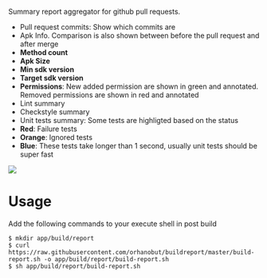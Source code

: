 Summary report aggregator for github pull requests. 

- Pull request commits: Show which commits are 
- Apk Info. Comparison is also shown between before the pull request and after merge
 - **Method count**
 - **Apk Size**
 - **Min sdk version**
 - **Target sdk version**
 - **Permissions**: New added permission are shown in green and annotated. Removed permissions are shown in red and annotated
- Lint summary
- Checkstyle summary
- Unit tests summary: Some tests are highligted based on the status
 - **Red**: Failure tests
 - **Orange**: Ignored tests
 - **Blue**: These tests take longer than 1 second, usually unit tests should be super fast

<img src='https://github.com/orhanobut/buildreport/blob/master/art/screenshot.png'/>

# Usage
Add the following commands to your execute shell in post build

```shell
$ mkdir app/build/report
$ curl https://raw.githubusercontent.com/orhanobut/buildreport/master/build-report.sh -o app/build/report/build-report.sh
$ sh app/build/report/build-report.sh
```

